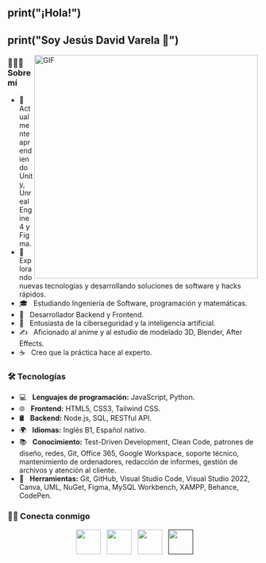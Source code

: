 <h2> print("¡Hola!") </h2>
<h2>print("Soy Jesús David Varela 👾")</h2>
<img align="right" alt="GIF" src="https://user-images.githubusercontent.com/119714274/213307663-f1bde1f6-22a0-4ad5-9aa2-afe80c1493e8.jpg" width="450"/>

<h3> 👨🏻‍💻 Sobre mí </h3>

- 🔭 &nbsp; Actualmente aprendiendo Unity, Unreal Engine 4 y Figma.
- 🤔 &nbsp; Explorando nuevas tecnologías y desarrollando soluciones de software y hacks rápidos.
- 🎓 &nbsp; Estudiando Ingeniería de Software, programación y matemáticas.
- 💼 &nbsp; Desarrollador Backend y Frontend.
- 🌱 &nbsp; Entusiasta de la ciberseguridad y la inteligencia artificial.
- ✍️ &nbsp; Aficionado al anime y al estudio de modelado 3D, Blender, After Effects.
- ☕ &nbsp; Creo que la práctica hace al experto.

<h3>🛠 Tecnologías</h3>

- 💻 &nbsp; **Lenguajes de programación:** JavaScript, Python.
- 🌐 &nbsp; **Frontend:** HTML5, CSS3, Tailwind CSS.
- 🛢 &nbsp; **Backend:** Node.js, SQL, RESTful API.
- 🌍 &nbsp; **Idiomas:** Inglés B1, Español nativo.
- 📚 &nbsp; **Conocimiento:** Test-Driven Development, Clean Code, patrones de diseño, redes, Git, Office 365, Google Workspace, soporte técnico, mantenimiento de ordenadores, redacción de informes, gestión de archivos y atención al cliente.
- 🔧 &nbsp; **Herramientas:** Git, GitHub, Visual Studio Code, Visual Studio 2022, Canva, UML, NuGet, Figma, MySQL Workbench, XAMPP, Behance, CodePen.

<h3> 🤝🏻 Conecta conmigo </h3>

<p align="center">
<!--Linkedin-->
&nbsp; <a href="https://www.linkedin.com/in/jesus-david-varela-melendez-34866a259/" target="_blank" rel="noopener noreferrer"><img src="https://user-images.githubusercontent.com/119714274/213312967-e9db81de-b043-4037-8ab7-a6bc08f57963.png" width="50" /></a>
<!--Gmail-->
&nbsp; <a href="mailto:jesusvarela288@gmail.com" target="_blank" rel="noopener noreferrer"><img src="https://user-images.githubusercontent.com/119714274/213312176-f96b37fd-e623-42ff-9f70-3f6d9467bd61.png" width="50" /></a>
<!--Website-->
&nbsp; <a href="https://www.jesusvarelastudio.netlify.app" target="_blank" rel="noopener noreferrer"><img src="https://user-images.githubusercontent.com/119714274/213312086-53531233-024a-4ae7-b1aa-cde34327e421.png" width="50" /></a>
<!--RESUME-->
&nbsp; <a href="" target="_blank" rel="noopener noreferrer"><img src="https://user-images.githubusercontent.com/119714274/213315150-aa8da831-c26a-491f-9f0e-2aeb6a34dce8.png" width="50" /></a>
</p>
